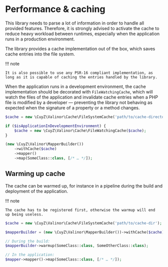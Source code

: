 # Performance & caching

This library needs to parse a lot of information in order to handle all provided
features. Therefore, it is strongly advised to activate the cache to reduce
heavy workload between runtimes, especially when the application runs in a
production environment.

The library provides a cache implementation out of the box, which saves
cache entries into the file system.

!!! note

    It is also possible to use any PSR-16 compliant implementation, as
    long as it is capable of caching the entries handled by the library.

When the application runs in a development environment, the cache implementation
should be decorated with `FileWatchingCache`, which will watch the files of the
application and invalidate cache entries when a PHP file is modified by a
developer — preventing the library not behaving as expected when the signature
of a property or a method changes.

```php
$cache = new \CuyZ\Valinor\Cache\FileSystemCache('path/to/cache-directory');

if ($isApplicationInDevelopmentEnvironment) {
    $cache = new \CuyZ\Valinor\Cache\FileWatchingCache($cache);
}

(new \CuyZ\Valinor\MapperBuilder())
    ->withCache($cache)
    ->mapper()
    ->map(SomeClass::class, [/* … */]);
```

## Warming up cache

The cache can be warmed up, for instance in a pipeline during the build and
deployment of the application.

!!! note

    The cache has to be registered first, otherwise the warmup will end
    up being useless.

```php
$cache = new \CuyZ\Valinor\Cache\FileSystemCache('path/to/cache-dir');

$mapperBuilder = (new \CuyZ\Valinor\MapperBuilder())->withCache($cache);

// During the build:
$mapperBuilder->warmup(SomeClass::class, SomeOtherClass::class);

// In the application:
$mapper->mapper()->map(SomeClass::class, [/* … */]);
```
